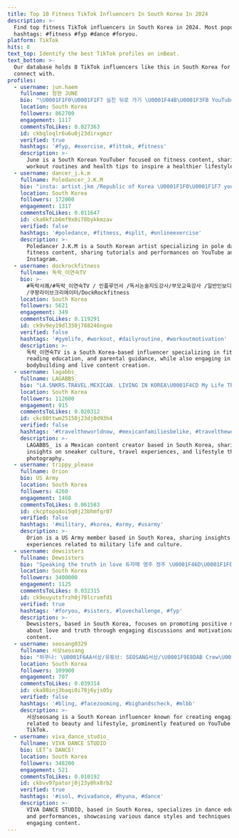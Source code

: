 ```yaml
---
title: Top 10 Fitness TikTok Influencers In South Korea In 2024
description: >-
  Find top fitness TikTok influencers in South Korea in 2024. Most popular
  hashtags: #fitness #fyp #dance #foryou.
platform: TikTok
hits: 8
text_top: Identify the best TikTok profiles on inBeat.
text_bottom: >-
  Our database holds 8 TikTok influencers like this in South Korea for you to
  connect with.
profiles:
  - username: jun.haem
    fullname: 정현 JUNE
    bio: "\U0001F1F0\U0001F1F7 실친 뒤로 가기 \U0001F44B\U0001F3FB YouTube"
    location: South Korea
    followers: 862700
    engagement: 1117
    commentsToLikes: 0.027363
    id: ckbqloqlr6u6u0j23dirxgmzr
    verified: true
    hashtags: '#fyp, #exercise, #fittok, #fitness'
    description: >-
      June is a South Korean YouTuber focused on fitness content, sharing
      workout routines and health tips to inspire a healthier lifestyle.
  - username: dancer_j.k.m
    fullname: Poledancer_J.K.M
    bio: "insta: artist.jkm /Republic of Korea \U0001F1F0\U0001F1F7 youtube: 저스터민 Just a min /subscribe⚘"
    location: South Korea
    followers: 172000
    engagement: 1317
    commentsToLikes: 0.011647
    id: cka0kfib6mf9x0i78bykkmzav
    verified: false
    hashtags: '#poledance, #fitness, #split, #onlineexercise'
    description: >-
      Poledancer J.K.M is a South Korean artist specializing in pole dance and
      fitness content, sharing tutorials and performances on YouTube and
      Instagram.
  - username: dockrockfitness
    fullname: 독락_이연숙TV
    bio: >-
      #독락서쾌/#독락_이연숙TV / 인플루언서 /독서논술지도강사/부모교육강사 /일반인보디빌더
      /쿠팡라이브크리에이터/DockRockfitness
    location: South Korea
    followers: 5621
    engagement: 349
    commentsToLikes: 0.119291
    id: ck9v9ey19dl350j788246ngxe
    verified: false
    hashtags: '#gymlife, #workout, #dailyroutine, #workoutmotivation'
    description: >-
      독락_이연숙TV is a South Korea-based influencer specializing in fitness,
      reading education, and parental guidance, while also engaging in
      bodybuilding and live content creation.
  - username: lagabbs_
    fullname: LAGABBS_
    bio: "LA.SNKRS.TRAVEL.MEXICAN. LIVING IN KOREA\U0001F4CD My Life Through a Lens"
    location: South Korea
    followers: 112600
    engagement: 915
    commentsToLikes: 0.020312
    id: ckc80ttwm25150j23dj0d93h4
    verified: false
    hashtags: '#traveltheworldnow, #mexicanfamiliesbelike, #traveltheworld, #mexicocity'
    description: >-
      LAGABBS_ is a Mexican content creator based in South Korea, sharing
      insights on sneaker culture, travel experiences, and lifestyle through
      photography.
  - username: trippy_please
    fullname: Orion
    bio: US Army
    location: South Korea
    followers: 4260
    engagement: 1468
    commentsToLikes: 0.061583
    id: ckcptopq4oi5q0j23bhmfqr07
    verified: false
    hashtags: '#military, #korea, #army, #usarmy'
    description: >-
      Orion is a US Army member based in South Korea, sharing insights and
      experiences related to military life and culture.
  - username: dewsisters
    fullname: Dewsisters
    bio: "Speaking the truth in love 듀자매 영주 정주 \U0001F46D\U0001F1F0\U0001F1F7 \U0001F447\U0001F3FB\U0001F447\U0001F3FB세바시 강연보기 6:30\U0001F447\U0001F3FB\U0001F447\U0001F3FB"
    location: South Korea
    followers: 3400000
    engagement: 1125
    commentsToLikes: 0.032315
    id: ck9euyutsfrzh0j78lcrsmfd1
    verified: true
    hashtags: '#foryou, #sisters, #lovechallenge, #fyp'
    description: >-
      Dewsisters, based in South Korea, focuses on promoting positive messages
      about love and truth through engaging discussions and motivational
      content.
  - username: seosang0329
    fullname: 서상seosang
    bio: "하쿠나: \U0001F6AA서상/유튜브: SEOSANG서상/\U0001F9E8DAB Crew\U0001F9E8/서상 틱톡 팬챗방2이얼수다!"
    location: South Korea
    followers: 109900
    engagement: 707
    commentsToLikes: 0.039314
    id: cka88inj3baqi0i78j6yjs05y
    verified: false
    hashtags: '#bling, #facezooming, #bighandscheck, #mlbb'
    description: >-
      서상seosang is a South Korean influencer known for creating engaging content
      related to beauty and lifestyle, prominently featured on YouTube and
      TikTok.
  - username: viva_dance_studio_
    fullname: VIVA DANCE STUDIO
    bio: LET’s DANCE!
    location: South Korea
    followers: 348200
    engagement: 521
    commentsToLikes: 0.010192
    id: ckbvv97patorj0j23y0hx8rb2
    verified: true
    hashtags: '#isol, #vivadance, #hyuna, #dance'
    description: >-
      VIVA DANCE STUDIO, based in South Korea, specializes in dance education
      and performances, showcasing various dance styles and techniques through
      engaging content.
---
```


